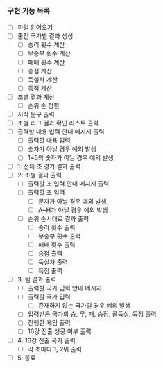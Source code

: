 ### 구현 기능 목록

- [ ]  파일 읽어오기
- [ ]  출전 국가별 결과 생성
    - [ ]  승리 횟수 계산
    - [ ]  무승부 횟수 계산
    - [ ]  패배 횟수 계산
    - [ ]  승점 계산
    - [ ]  득실차 계산
    - [ ]  득점 계산
- [ ]  조별 결과 계산
    - [ ]  순위 순 정렬
- [ ]  시작 문구 출력
- [ ]  조별 리그 결과 확인 리스트 출력
- [ ]  출력할 내용 입력 안내 메시지 출력
    - [ ]  출력할 내용 입력
    - [ ]  숫자가 아닐 경우 예외 발생
    - [ ]  1~5의 숫자가 아닐 경우 예외 발생
- [ ]  1: 전체 조 경기 결과 출력
- [ ]  2: 조별 결과 출력
    - [ ]  출력할 조 입력 안내 메시지 출력
    - [ ]  출력할 조 입력
        - [ ]  문자가 아닐 경우 예외 발생
        - [ ]  A~H가 아닐 경우 예외 발생
    - [ ]  순위 순서대로 결과 출력
        - [ ]  승리 횟수 출력
        - [ ]  무승부 횟수 출력
        - [ ]  패배 횟수 출력
        - [ ]  승점 출력
        - [ ]  득실차 출력
        - [ ]  득점 출력
- [ ]  3: 팀 결과 출력
    - [ ]  출력할 국가 입력 안내 메시지
    - [ ]  출력할 국가 입력
        - [ ]  존재하지 않는 국가일 경우 예외 발생
    - [ ]  입력받은 국가의 승, 무, 패, 승점, 골득실, 득점 출력
    - [ ]  진행한 게임 출력
    - [ ]  16강 진출 성공 여부 출력
- [ ]  4: 16강 진출 국가 출력
    - [ ]  각 조마다 1, 2위 출력
- [ ]  5: 종료